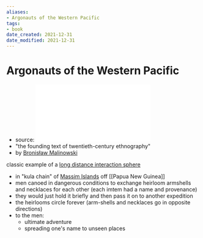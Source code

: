 ```yaml
---
aliases: 
- Argonauts of the Western Pacific
tags: 
- book
date_created: 2021-12-31
date_modified: 2021-12-31
---
```


# Argonauts of the Western Pacific




- source: ![](public/Malinowski%20,%20Bronislaw%20Argonauts%20of%20the%20Western%20Pacific%20An%20Account%20of%20Native%20Enterprise%20and%20Adventure%20in%20the%20Archipelagoes%20of%20Melanesian%20New%20Guinea%20%201978.pdf)
- "the founding text of twentieth-century ethnography"
- by [Bronisław Malinowski](bronislaw_malinowski.md)

classic example of a [long distance interaction sphere](long-distance_interaction_spheres.md)
- in "kula chain" of [Massim Islands](massim_islands.md) off [[Papua New Guinea]]
- men canoed in dangerous conditions to exchange heirloom armshells and necklaces for each other (each imtem had a name and provenance)
- they would just hold it briefly and then pass it on to another expedition
- the heirlooms circle forever (arm-shells and necklaces go in opposite directions)
- to the men:
	- ultimate adventure
	- spreading one's name to unseen places



